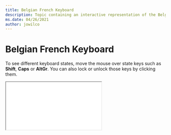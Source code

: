 ```yaml
--- 
title: Belgian French Keyboard 
description: Topic containing an interactive representation of the Belgian French Keyboard 
ms.date: 04/26/2021 
author: jowilco 
--- 
```

 
# Belgian French Keyboard 
 
To see different keyboard states, move the mouse over state keys such as **Shift**, **Caps** or **AltGr**. You can also lock or unlock those keys by clicking them. 
 
<iframe src="kbdbe_2.html"></iframe> 
